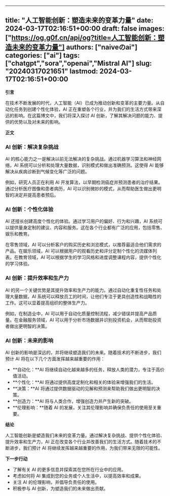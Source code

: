 
---
title: "人工智能创新：塑造未来的变革力量"
date: 2024-03-17T02:16:51+00:00
draft: false
images: ["https://og.g0f.cn/api/og?title=人工智能创新：塑造未来的变革力量"]
authors: ["naiveのai"]
categories: ["ai"]
tags: ["chatgpt","sora","openai","Mistral AI"]
slug: "20240317021651"
lastmod: 2024-03-17T02:16:51+00:00
---
**引言**

在技术不断发展的时代，人工智能（AI）已成为推动创新和变革的主要力量。从自动化任务到创建个性化体验，AI 正在重塑各个行业，并为我们的生活方式带来深远的影响。在这篇博文中，我们将深入探讨 AI 创新，了解其解决问题的能力、提供的优势以及对未来的影响。

**正文**

### AI 创新：解决复杂挑战

AI 的核心能力之一是解决以前无法解决的复杂挑战。通过机器学习算法和神经网络，AI 系统可以分析和处理大量数据，识别模式和做出准确预测。这使得 AI 能够解决从疾病诊断到气候变化等广泛的问题。

例如，研究人员正在利用 AI 开发算法，以早期检测癌症并预测患者的治疗结果。通过分析医疗图像和患者病历，AI 可以识别微妙的模式，从而帮助医生做出更明智的决定并提高患者预后。

### AI 创新：个性化体验

AI 还擅长创建高度个性化的体验。通过学习用户的偏好、行为和兴趣，AI 系统可以提供量身定制的建议、内容和服务。这在各个行业都有广泛的应用，包括零售、娱乐和教育。

在零售领域，AI 可以分析客户的购买历史和浏览模式，以推荐最适合他们需求的产品。在娱乐领域，AI 可以根据用户的观看历史和评分定制个性化的流媒体列表。在教育领域，AI 可以根据学生的学习风格和进度调整课程内容，提供个性化的学习体验。

### AI 创新：提升效率和生产力

AI 的另一个关键优势是其提升效率和生产力的能力。通过自动化重复性任务和处理大量数据，AI 系统可以释放员工的时间，让他们专注于更具创造性和战略性的工作。这可以显着提高组织的整体生产力。

例如，在制造业中，AI 可以用于自动化质量控制流程，减少错误并提高产品质量。在金融服务领域，AI 可以用于分析市场数据并识别投资机会，从而帮助投资者做出更明智的决策。

### AI 创新：未来的影响

AI 创新的影响是深远的，并将继续塑造我们的未来。随着技术的不断进步，我们预计 AI 将在以下几个方面发挥越来越重要的作用：

* **自动化：**AI 将继续自动化越来越多的任务，释放人类的潜力，专注于高价值活动。
* **个性化：**AI 将通过提供高度定制化和相关的体验来增强我们的生活。
* **决策：**AI 将通过提供数据驱动的见解和预测来帮助我们做出更明智的决策。
* **创造力：**AI 将与人类合作，增强创造力并产生新的突破。
* **伦理影响：**随着 AI 的发展，关注其伦理影响并确保负责任的使用至关重要。

**结论**

人工智能创新是塑造我们未来的变革力量。通过解决复杂挑战、提供个性化体验、提升效率和生产力，AI 正在改变各个行业并改善我们的生活方式。随着技术的不断进步，我们预计 AI 将继续发挥越来越重要的作用，为我们带来无限的可能性。

**下一步行动**

* 了解有关 AI 的更多信息并探索其在您所在行业中的应用。
* 考虑如何将 AI 集成到您的业务或个人生活中，以提高效率和成果。
* 关注 AI 的伦理影响，并倡导负责任的使用。
* 积极参与 AI 创新，为塑造我们的未来做出贡献。